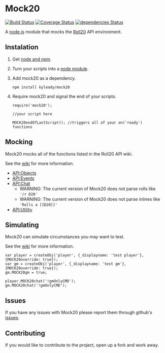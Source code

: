 # Mock20

[![Build Status](https://travis-ci.org/kyleady/Mock20.svg?branch=master)](https://travis-ci.org/kyleady/Mock20) [![Coverage Status](https://coveralls.io/repos/github/kyleady/Mock20/badge.svg?branch=master)](https://coveralls.io/github/kyleady/Mock20?branch=master) [![dependencies Status](https://david-dm.org/kyleady/Mock20/status.png)](https://david-dm.org/kyleady/Mock20)


A [node.js](https://nodejs.org/en/) module that mocks the [Roll20](https://roll20.net/) API environment.

## Instalation

1) Get [node and npm](https://www.npmjs.com/get-npm).

2) Turn your scripts into a [node module](https://docs.npmjs.com/getting-started/creating-node-modules).

3) Add mock20 as a dependency.

    `npm install kyleady/mock20`

4) Require mock20 and signal the end of your scripts.

    ```
    require('mock20');
     
    //your script here
    
    MOCK20endOfLastScript(); //triggers all of your on('ready') functions
    ```
## Mocking

Mock20 mocks all of the functions listed in the Roll20 API wiki.

See the [wiki](https://github.com/kyleady/Mock20/wiki) for more information.

* [API:Objects](https://wiki.roll20.net/API:Introduction)
* [API:Events](https://wiki.roll20.net/API:Events)
* [API:Chat](https://wiki.roll20.net/API:Chat)
  * WARNING: The current version of Mock20 does not parse rolls like `'/r D20'`
  * WARNING: The current version of Mock20 does not parse inlines like  `'Rolls a [[D20]]'`
* [API:Utility](https://wiki.roll20.net/API:Utility_Functions)

## Simulating

Mock20 can simulate circumstances you may want to test.

See the [wiki](https://github.com/kyleady/Mock20/wiki) for more information.

```
var player = createObj('player', {_displayname: 'test player'}, {MOCK20override: true});
var gm = createObj('player', {_displayname: 'test gm'}, {MOCK20override: true});
gm.MOCK20gm = true;

player.MOCK20chat('!gmOnlyCMD');
gm.MOCK20chat('!gmOnlyCMD');
```

## Issues

If you have any issues with Mock20 please report them through github's [issues](https://github.com/kyleady/Mock20/issues).

## Contributing

If you would like to contribute to the project, open up a fork and work away.
